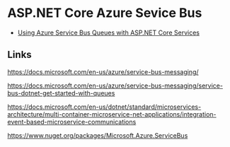 # ASP.NET Core Azure Sevice Bus


<ul>
	<li><a href="https://damienbod.com/2019/04/23/using-azure-service-bus-queues-with-asp-net-core-services/">Using Azure Service Bus Queues with ASP.NET Core Services</a></li>

</ul>

## Links

https://docs.microsoft.com/en-us/azure/service-bus-messaging/

https://docs.microsoft.com/en-us/azure/service-bus-messaging/service-bus-dotnet-get-started-with-queues

https://docs.microsoft.com/en-us/dotnet/standard/microservices-architecture/multi-container-microservice-net-applications/integration-event-based-microservice-communications

https://www.nuget.org/packages/Microsoft.Azure.ServiceBus